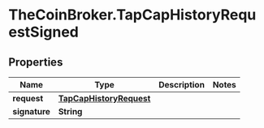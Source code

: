 # TheCoinBroker.TapCapHistoryRequestSigned

## Properties
Name | Type | Description | Notes
------------ | ------------- | ------------- | -------------
**request** | [**TapCapHistoryRequest**](TapCapHistoryRequest.md) |  | 
**signature** | **String** |  | 


